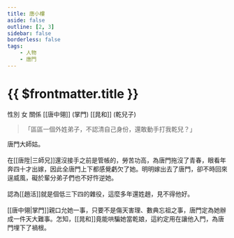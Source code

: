 ```yaml
---
title: 唐小樓
aside: false
outline: [2, 3]
sidebar: false
borderless: false
tags:
    - 人物
    - 唐門
---
```


# {{ $frontmatter.title }}

<ChTabs position="bottom">
    <ChTab title="唐小樓">
        <Ch
            src='/images/characters/aunt2/normal.png' 
            position='right'/>
        <ChName nameZh='唐小樓' nameEn='Tang Xiao Lou' position='right' />
        <ChTable>
            <ChTr>
                <ChTd isTitle=true>
                    性別
                </ChTd>
                <ChTd>
                    女
                </ChTd>
            </ChTr>
            <ChTr>
                <ChTd isTitle=true position='center'>
                    關係
                </ChTd>
            </ChTr>
            <ChTr>
                <ChTd position='center'>
                    [[唐中翎]] (掌門)
                </ChTd>
            </ChTr>
            <ChTr>
                <ChTd position='center'>  
                    [[晁和]] (乾兒子)
                </ChTd>
            </ChTr>
        </ChTable>
    </ChTab>
</ChTabs>

> 「區區一個外姓弟子，不認清自己身份，還敢動手打我乾兒？」

唐門大師姑。
<br><br>
在[[唐陞|三師兄]]還沒接手之前是管帳的，勞苦功高，為唐門拖沒了青春，眼看年奔四十才出嫁，因此全唐門上下都感覺虧欠了她。明明嫁出去了唐門，卻不時回來逞威風，礙於輩分弟子們也不好忤逆她。
<br><br>
認為[[趙活]]就是個低三下四的雜役，這麼多年還姓趙，見不得他好。
<br><br>
[[唐中翎|掌門]]親口允她一事，只要不是傷天害理、數典忘祖之事，唐門定為她辦成一件天大難事。怎知，[[晁和]]竟能哄騙她當乾娘，這約定用在讓他入門，為唐門埋下了禍根。
